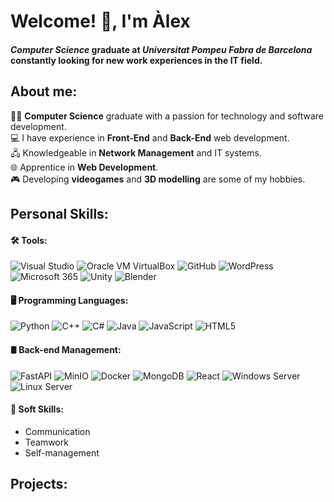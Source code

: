 # Welcome! 👋, I'm Àlex  
#### *Computer Science* graduate at *Universitat Pompeu Fabra de Barcelona* constantly looking for new work experiences in the IT field.

## About me:
👨‍💻 **Computer Science** graduate with a passion for technology and software development.  
💻 I have experience in **Front-End** and **Back-End** web development.  
🖧 Knowledgeable in **Network Management** and IT systems.  
🌐 Apprentice in **Web Development**.  
🎮 Developing **videogames** and **3D modelling** are some of my hobbies.  

## Personal Skills:

#### 🛠️ Tools:
![Visual Studio](https://img.shields.io/badge/Visual%20Studio-5C2D91?style=flat&logo=visual%20studio&logoColor=white)  ![Oracle VM VirtualBox](https://img.shields.io/badge/VirtualBox-183A61?style=flat&logo=virtualbox&logoColor=white)  ![GitHub](https://img.shields.io/badge/GitHub-181717?style=flat&logo=github&logoColor=white)  ![WordPress](https://img.shields.io/badge/WordPress-21759B?style=flat&logo=wordpress&logoColor=white)  ![Microsoft 365](https://img.shields.io/badge/Microsoft%20365-D83B01?style=flat&logo=microsoft%20office&logoColor=white) ![Unity](https://img.shields.io/badge/Unity-000000?style=flat&logo=unity&logoColor=white)  ![Blender](https://img.shields.io/badge/Blender-000000?style=flat&logo=blender&logoColor=white)  

#### 🖥️ Programming Languages:
![Python](https://img.shields.io/badge/Python-3776AB?style=flat&logo=python&logoColor=white)  ![C++](https://img.shields.io/badge/C++-00599C?style=flat&logo=cplusplus&logoColor=white)  ![C#](https://img.shields.io/badge/C%23-239120?style=flat&logo=csharp&logoColor=white)  ![Java](https://img.shields.io/badge/Java-007396?style=flat&logo=java&logoColor=white)  ![JavaScript](https://img.shields.io/badge/JavaScript-F7DF1E?style=flat&logo=javascript&logoColor=black)  ![HTML5](https://img.shields.io/badge/HTML5-E34F26?style=flat&logo=html5&logoColor=white)  

#### 🛢 Back-end Management:
![FastAPI](https://img.shields.io/badge/FastAPI-009688?style=flat&logo=fastapi&logoColor=white)  ![MinIO](https://img.shields.io/badge/MinIO-FF3333?style=flat&logo=minio&logoColor=white)  ![Docker](https://img.shields.io/badge/Docker-2496ED?style=flat&logo=docker&logoColor=white)  ![MongoDB](https://img.shields.io/badge/MongoDB-47A248?style=flat&logo=mongodb&logoColor=white)  ![React](https://img.shields.io/badge/React-61DAFB?style=flat&logo=react&logoColor=black)  ![Windows Server](https://img.shields.io/badge/Windows%20Server-0078D6?style=flat&logo=windows&logoColor=white)  ![Linux Server](https://img.shields.io/badge/Linux%20Server-FCC624?style=flat&logo=linux&logoColor=black)  

#### 🤝 Soft Skills:
- Communication  
- Teamwork  
- Self-management  

## Projects:

